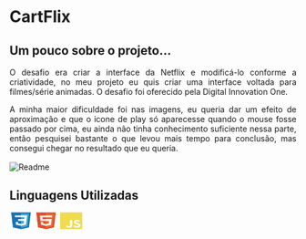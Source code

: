 # CartFlix

## Um pouco sobre o projeto...
<p align="justify">
  O desafio era criar a interface da Netflix e modificá-lo conforme a criatividade, no meu projeto eu quis criar uma interface voltada para filmes/série animadas. O  desafio foi oferecido pela Digital Innovation One. 
</p>
<p align="justify">
  A minha maior dificuldade foi nas imagens, eu queria dar um efeito de aproximação e que o icone de play só aparecesse quando o mouse fosse passado por cima, eu ainda não tinha conhecimento suficiente nessa parte, então pesquisei bastante o que levou mais tempo para conclusão, mas consegui chegar no resultado que eu queria.
</p>

<div>
    <img alt="Readme" title="Readme" align="center" src="https://media.giphy.com/media/HeSeFegHkowJ0frsQi/giphy.gif">  
</div>

##

## Linguagens Utilizadas
<div>
 <img align="center" alt="Amanda-CSS" height="30" width="40" src="https://raw.githubusercontent.com/devicons/devicon/master/icons/css3/css3-original.svg">
 <img align="center" alt="Amanda-HTML" height="30" width="40" src="https://raw.githubusercontent.com/devicons/devicon/master/icons/html5/html5-original.svg">
<img align="center" alt="Amanda-js" height="30" width="40" src="https://raw.githubusercontent.com/devicons/devicon/master/icons/javascript/javascript-plain.svg">
</div>

